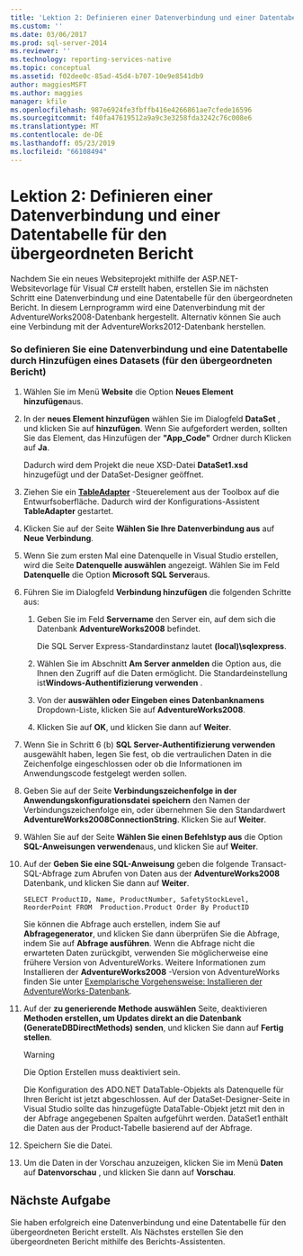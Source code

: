 ```yaml
---
title: 'Lektion 2: Definieren einer Datenverbindung und einer Datentabelle für den übergeordneten Bericht | Microsoft-Dokumentation'
ms.custom: ''
ms.date: 03/06/2017
ms.prod: sql-server-2014
ms.reviewer: ''
ms.technology: reporting-services-native
ms.topic: conceptual
ms.assetid: f02dee0c-85ad-45d4-b707-10e9e8541db9
author: maggiesMSFT
ms.author: maggies
manager: kfile
ms.openlocfilehash: 987e6924fe3fbffb416e4266861ae7cfede16596
ms.sourcegitcommit: f40fa47619512a9a9c3e3258fda3242c76c008e6
ms.translationtype: MT
ms.contentlocale: de-DE
ms.lasthandoff: 05/23/2019
ms.locfileid: "66108494"
---
```

# <a name="lesson-2-define-a-data-connection-and-data-table-for-parent-report"></a>Lektion 2: Definieren einer Datenverbindung und einer Datentabelle für den übergeordneten Bericht
  Nachdem Sie ein neues Websiteprojekt mithilfe der ASP.NET-Websitevorlage für Visual C# erstellt haben, erstellen Sie im nächsten Schritt eine Datenverbindung und eine Datentabelle für den übergeordneten Bericht. In diesem Lernprogramm wird eine Datenverbindung mit der AdventureWorks2008-Datenbank hergestellt. Alternativ können Sie auch eine Verbindung mit der AdventureWorks2012-Datenbank herstellen.  
  
### <a name="to-define-a-data-connection-and-data-table-by-adding-a-dataset-for-parent-report"></a>So definieren Sie eine Datenverbindung und eine Datentabelle durch Hinzufügen eines Datasets (für den übergeordneten Bericht)  
  
1.  Wählen Sie im Menü **Website** die Option **Neues Element hinzufügen**aus.  
  
2.  In der **neues Element hinzufügen** wählen Sie im Dialogfeld **DataSet** , und klicken Sie auf **hinzufügen**. Wenn Sie aufgefordert werden, sollten Sie das Element, das Hinzufügen der **"App_Code"** Ordner durch Klicken auf **Ja**.  
  
     Dadurch wird dem Projekt die neue XSD-Datei **DataSet1.xsd** hinzugefügt und der DataSet-Designer geöffnet.  
  
3.  Ziehen Sie ein **[TableAdapter](https://msdn.microsoft.com/library/bz9tthwx\(v=vs.100\).aspx)** -Steuerelement aus der Toolbox auf die Entwurfsoberfläche. Dadurch wird der Konfigurations-Assistent **TableAdapter** gestartet.  
  
4.  Klicken Sie auf der Seite **Wählen Sie Ihre Datenverbindung aus** auf **Neue Verbindung**.  
  
5.  Wenn Sie zum ersten Mal eine Datenquelle in Visual Studio erstellen, wird die Seite **Datenquelle auswählen** angezeigt. Wählen Sie im Feld **Datenquelle** die Option **Microsoft SQL Server**aus.  
  
6.  Führen Sie im Dialogfeld **Verbindung hinzufügen** die folgenden Schritte aus:  
  
    1.  Geben Sie im Feld **Servername** den Server ein, auf dem sich die Datenbank **AdventureWorks2008** befindet.  
  
         Die SQL Server Express-Standardinstanz lautet **(local)\sqlexpress**.  
  
    2.  Wählen Sie im Abschnitt **Am Server anmelden** die Option aus, die Ihnen den Zugriff auf die Daten ermöglicht. Die Standardeinstellung ist**Windows-Authentifizierung verwenden** .  
  
    3.  Von der **auswählen oder Eingeben eines Datenbanknamens** Dropdown-Liste, klicken Sie auf **AdventureWorks2008**.  
  
    4.  Klicken Sie auf **OK**, und klicken Sie dann auf **Weiter**.  
  
7.  Wenn Sie in Schritt 6 (b) **SQL Server-Authentifizierung verwenden** ausgewählt haben, legen Sie fest, ob die vertraulichen Daten in die Zeichenfolge eingeschlossen oder ob die Informationen im Anwendungscode festgelegt werden sollen.  
  
8.  Geben Sie auf der Seite **Verbindungszeichenfolge in der Anwendungskonfigurationsdatei speichern** den Namen der Verbindungszeichenfolge ein, oder übernehmen Sie den Standardwert **AdventureWorks2008ConnectionString**. Klicken Sie auf **Weiter**.  
  
9. Wählen Sie auf der Seite **Wählen Sie einen Befehlstyp aus** die Option **SQL-Anweisungen verwenden**aus, und klicken Sie auf **Weiter**.  
  
10. Auf der **Geben Sie eine SQL-Anweisung** geben die folgende Transact-SQL-Abfrage zum Abrufen von Daten aus der **AdventureWorks2008** Datenbank, und klicken Sie dann auf **Weiter**.  
  
    ```  
    SELECT ProductID, Name, ProductNumber, SafetyStockLevel, ReorderPoint FROM  Production.Product Order By ProductID  
    ```  
  
     Sie können die Abfrage auch erstellen, indem Sie auf **Abfragegenerator**, und klicken Sie dann überprüfen Sie die Abfrage, indem Sie auf **Abfrage ausführen**. Wenn die Abfrage nicht die erwarteten Daten zurückgibt, verwenden Sie möglicherweise eine frühere Version von AdventureWorks. Weitere Informationen zum Installieren der **AdventureWorks2008** -Version von AdventureWorks finden Sie unter [Exemplarische Vorgehensweise: Installieren der AdventureWorks-Datenbank](https://msdn.microsoft.com/library/aa992075\(v=vs.100\).aspx).  
  
11. Auf der **zu generierende Methode auswählen** Seite, deaktivieren **Methoden erstellen, um Updates direkt an die Datenbank (GenerateDBDirectMethods) senden**, und klicken Sie dann auf **Fertig stellen**.  
  
    > [!WARNING]  
    >  Die Option Erstellen muss deaktiviert sein.  
  
     Die Konfiguration des ADO.NET DataTable-Objekts als Datenquelle für Ihren Bericht ist jetzt abgeschlossen. Auf der DataSet-Designer-Seite in Visual Studio sollte das hinzugefügte DataTable-Objekt jetzt mit den in der Abfrage angegebenen Spalten aufgeführt werden. DataSet1 enthält die Daten aus der Product-Tabelle basierend auf der Abfrage.  
  
12. Speichern Sie die Datei.  
  
13. Um die Daten in der Vorschau anzuzeigen, klicken Sie im Menü **Daten** auf **Datenvorschau** , und klicken Sie dann auf **Vorschau**.  
  
## <a name="next-task"></a>Nächste Aufgabe  
 Sie haben erfolgreich eine Datenverbindung und eine Datentabelle für den übergeordneten Bericht erstellt. Als Nächstes erstellen Sie den übergeordneten Bericht mithilfe des Berichts-Assistenten.  
  
  
